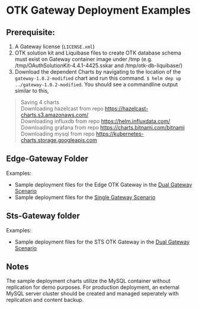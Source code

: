 # OTK Gateway Deployment Examples

## Prerequisite:
1. A Gateway license (`LICENSE.xml`)
2. OTK solution kit and Liquibase files to create OTK database schema must exist on Gateway container image under /tmp (e.g. /tmp/OAuthSolutionKit-4.4.1-4425.sskar and /tmp/otk-db-liquibase/)
3. Download the dependent Charts by navigating to the location of the `gateway-1.0.2-modified` chart and run this command.
`$ helm dep up ../gateway-1.0.2-modified`. You should see a commandline output similar to this,

>Saving 4 charts<br/>
>Downloading hazelcast from repo https://hazelcast-charts.s3.amazonaws.com/<br/>
>Downloading influxdb from repo https://helm.influxdata.com/<br/>
>Downloading grafana from repo https://charts.bitnami.com/bitnami<br/>
>Downloading mysql from repo https://kubernetes-charts.storage.googleapis.com<br/>

## Edge-Gateway Folder
Examples:
- Sample deployment files for the Edge OTK Gateway in the [Dual Gateway Scenario](https://techdocs.broadcom.com/us/en/ca-enterprise-software/layer7-api-management/api-management-oauth-toolkit/4-4/installation-workflow/install-the-oauth-solution-kit/dual-gateway-scenario.html)
- Sample deployment files for the [Single Gateway Scenario](https://techdocs.broadcom.com/us/en/ca-enterprise-software/layer7-api-management/api-management-oauth-toolkit/4-4/installation-workflow/install-the-oauth-solution-kit/install-otk-with-api-portal-integration.html)

## Sts-Gateway folder
Examples:
- Sample deployment files for the STS OTK Gateway in the [Dual Gateway Scenario](https://techdocs.broadcom.com/us/en/ca-enterprise-software/layer7-api-management/api-management-oauth-toolkit/4-4/installation-workflow/install-the-oauth-solution-kit/dual-gateway-scenario.html)

## Notes

The sample deployment charts utilize the MySQL container without replication for demo purposes. For production deployment, an external MySQL server cluster should be created and managed seperately with replication and content backup.
